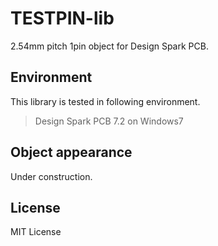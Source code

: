 # TESTPIN-lib
2.54mm pitch 1pin object for Design Spark PCB.

## Environment

This library is tested in following environment.

> Design Spark PCB 7.2 on Windows7

## Object appearance

Under construction.

## License

MIT License
